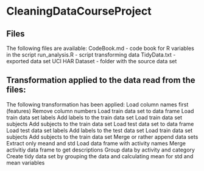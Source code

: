 # CleaningDataCourseProject
## Files
The following files are available:
CodeBook.md - code book for R variables in the script
run_analysis.R - script transforming data
TidyData.txt - exported data set
UCI HAR Dataset - folder with the source data set

## Transformation applied to the data read from the files:
The following transformation has been applied:
Load column names first (features)
Remove column numbers
Load train data set to data frame
Load train data set labels
Add labels to the train data set
Load train data set subjects
Add subjects to the train data set
Load test data set to data frame
Load test data set labels
Add labels to the test data set
Load train data set subjects
Add subjects to the train data set
Merge or rather append data sets
Extract only meand and std
Load data frame with activity names
Merge activitiy data frame to get descriptions
Group data by activity and category
Create tidy data set by grouping the data and calculating mean for std and mean variables
